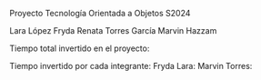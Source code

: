 Proyecto Tecnología Orientada a Objetos S2024

Lara López Fryda Renata
Torres García Marvin Hazzam

Tiempo total invertido en el proyecto:

Tiempo invertido por cada integrante:
Fryda Lara:
Marvin Torres:
